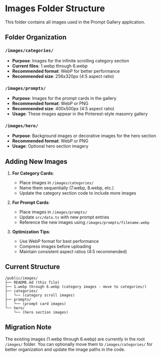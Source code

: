 # Images Folder Structure

This folder contains all images used in the Prompt Gallery application.

## Folder Organization

### `/images/categories/`
- **Purpose**: Images for the infinite scrolling category section
- **Current files**: 1.webp through 6.webp
- **Recommended format**: WebP for better performance
- **Recommended size**: 256x320px (4:5 aspect ratio)

### `/images/prompts/`
- **Purpose**: Images for the prompt cards in the gallery
- **Recommended format**: WebP or PNG
- **Recommended size**: 400x500px (4:5 aspect ratio)
- **Usage**: These images appear in the Pinterest-style masonry gallery

### `/images/hero/`
- **Purpose**: Background images or decorative images for the hero section
- **Recommended format**: WebP or PNG
- **Usage**: Optional hero section imagery

## Adding New Images

1. **For Category Cards**:
   - Place images in `/images/categories/`
   - Name them sequentially (7.webp, 8.webp, etc.)
   - Update the category section code to include more images

2. **For Prompt Cards**:
   - Place images in `/images/prompts/`
   - Update `src/data.ts` with new prompt entries
   - Reference the new images using `/images/prompts/filename.webp`

3. **Optimization Tips**:
   - Use WebP format for best performance
   - Compress images before uploading
   - Maintain consistent aspect ratios (4:5 recommended)

## Current Structure
```
/public/images/
├── README.md (this file)
├── 1.webp through 6.webp (category images - move to categories/)
├── categories/
│   └── (category scroll images)
├── prompts/
│   └── (prompt card images)
└── hero/
    └── (hero section images)
```

## Migration Note
The existing images (1.webp through 6.webp) are currently in the root `/images/` folder. You can optionally move them to `/images/categories/` for better organization and update the image paths in the code.
